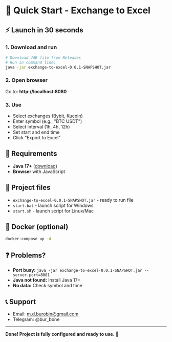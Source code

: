 # 🚀 Quick Start - Exchange to Excel

## ⚡ Launch in 30 seconds

### 1. Download and run
```bash
# Download JAR file from Releases
# Run in command line:
java -jar exchange-to-excel-0.0.1-SNAPSHOT.jar
```

### 2. Open browser
Go to: **http://localhost:8080**

### 3. Use
- Select exchanges (Bybit, Kucoin)
- Enter symbol (e.g., "BTC USDT")
- Select interval (1h, 4h, 12h)
- Set start and end time
- Click "Export to Excel"

## 🔧 Requirements
- **Java 17+** ([download](https://adoptium.net/))
- **Browser** with JavaScript

## 📁 Project files
- `exchange-to-excel-0.0.1-SNAPSHOT.jar` - ready to run file
- `start.bat` - launch script for Windows
- `start.sh` - launch script for Linux/Mac

## 🐳 Docker (optional)
```bash
docker-compose up -d
```

## ❓ Problems?
- **Port busy:** `java -jar exchange-to-excel-0.0.1-SNAPSHOT.jar --server.port=8081`
- **Java not found:** Install Java 17+
- **No data:** Check symbol and time

## 📞 Support
- Email: m.d.burobin@gmail.com
- Telegram: @bur_bone

---

**Done! Project is fully configured and ready to use.** 🎉 